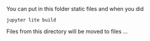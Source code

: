 You can put in this folder static files and when you did
```
jupyter lite build 
```
Files from this directory will be moved to files ...